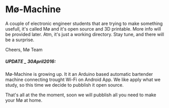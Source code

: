 # Mø-Machine

A couple of electronic engineer students that are trying to make something usefull, it's called Mø and it's open source and 3D printable. More info will be provided later. Atm, it's just a working directory. Stay tune, and there will be a surprise.

Cheers,
Mø Team 

##### UPDATE _ 30April2016:

Mø-Machine is growing up. It it an Arduino based automatic bartender machine connecting trought Wi-Fi on Android App. We like apply what we study, so this time we decide to pubblish it open source.

That's all at the the moment, soon we will pubblish all you need to make your Mø at home.

